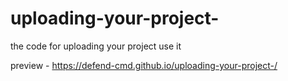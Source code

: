 # uploading-your-project-
the code for uploading your project
use it 

preview - https://defend-cmd.github.io/uploading-your-project-/
